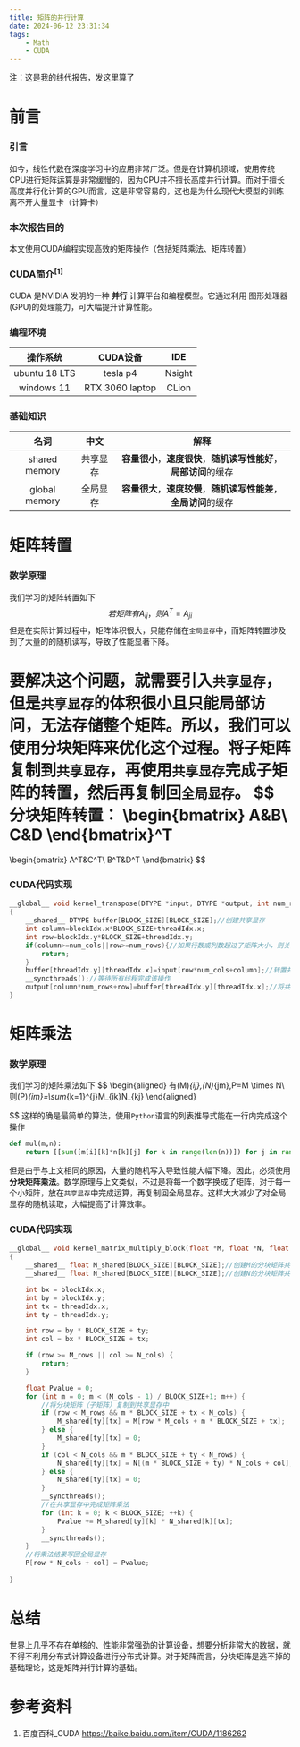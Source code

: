 ```yaml
---
title: 矩阵的并行计算
date: 2024-06-12 23:31:34
tags: 
    - Math
    - CUDA
---
```

<div class="message-body">注：这是我的线代报告，发这里算了</div>

<!--more-->
# 前言

### 引言
如今，线性代数在深度学习中的应用非常广泛。但是在计算机领域，使用传统CPU进行矩阵运算是非常缓慢的，因为CPU并不擅长高度并行计算。而对于擅长高度并行化计算的GPU而言，这是非常容易的，这也是为什么现代大模型的训练离不开大量显卡（计算卡）
### 本次报告目的
本文使用CUDA编程实现高效的矩阵操作（包括矩阵乘法、矩阵转置）
### CUDA简介<sup>[1]</sup>
 CUDA 是NVIDIA 发明的一种 **并行** 计算平台和编程模型。它通过利用
图形处理器(GPU)的处理能力，可大幅提升计算性能。
### 编程环境
|操作系统|CUDA设备|IDE|
|:---:|:---:|:---:|
|ubuntu 18 LTS|tesla p4|Nsight|
|windows 11|RTX 3060 laptop|CLion|
### 基础知识
|名词|中文|解释|
|:---:|:---:|:---:|
|shared memory|共享显存|**容量很小**，**速度很快**，**随机读写性能好**，**局部访问**的缓存|
|global memory|全局显存|**容量很大**，**速度较慢**，**随机读写性能差**，**全局访问**的缓存|

# 矩阵转置
### 数学原理
我们学习的矩阵转置如下
$$
若矩阵有A_{ij}，
则A^T=A_{ji}
$$
但是在实际计算过程中，矩阵体积很大，只能存储在`全局显存`中，而矩阵转置涉及到了大量的的随机读写，导致了性能显著下降。

要解决这个问题，就需要引入`共享显存`，但是`共享显存`的体积很小且只能局部访问，无法存储整个矩阵。所以，我们可以使用分块矩阵来优化这个过程。将子矩阵复制到`共享显存`，再使用`共享显存`完成子矩阵的转置，然后再复制回`全局显存`。
$$
分块矩阵转置：
\begin{bmatrix}
    A&B\\
    C&D
\end{bmatrix}^T
=
\begin{bmatrix}
    A^T&C^T\\
    B^T&D^T
\end{bmatrix}
$$
### CUDA代码实现
```CPP
__global__ void kernel_transpose(DTYPE *input, DTYPE *output, int num_rows, int num_cols)
{
    __shared__ DTYPE buffer[BLOCK_SIZE][BLOCK_SIZE];//创建共享显存
    int column=blockIdx.x*BLOCK_SIZE+threadIdx.x;
    int row=blockIdx.y*BLOCK_SIZE+threadIdx.y;
    if(column>=num_cols||row>=num_rows){//如果行数或列数超过了矩阵大小，则关闭这个线程
        return;
    }
    buffer[threadIdx.y][threadIdx.x]=input[row*num_cols+column];//转置并存入共享显存
    __syncthreads();//等待所有线程完成该操作
    output[column*num_rows+row]=buffer[threadIdx.y][threadIdx.x];//将共享显存的数据复制回全局显存
}
```

# 矩阵乘法
### 数学原理
我们学习的矩阵乘法如下
$$
\begin{aligned}
    有(M)_{ij},(N)_{jm},P=M \times N\\
    则(P)_{im}=\sum_{k=1}^{j}M_{ik}N_{kj}
\end{aligned}

$$
这样的确是最简单的算法，使用`Python`语言的列表推导式能在一行内完成这个操作
```py
def mul(m,n):
    return [[sum([m[i][k]*n[k][j] for k in range(len(n))]) for j in range(len(n[0]))] for i in range(len(m))]
```

但是由于与上文相同的原因，大量的随机写入导致性能大幅下降。因此，必须使用**分块矩阵乘法**。数学原理与上文类似，不过是将每一个数字换成了矩阵，对于每一个小矩阵，放在`共享显存`中完成运算，再复制回全局显存。这样大大减少了对全局显存的随机读取，大幅提高了计算效率。
### CUDA代码实现
```CPP
__global__ void kernel_matrix_multiply_block(float *M, float *N, float *P, int M_rows, int M_cols, int N_rows, int N_cols)
{
    __shared__ float M_shared[BLOCK_SIZE][BLOCK_SIZE];//创建M的分块矩阵共享显存
    __shared__ float N_shared[BLOCK_SIZE][BLOCK_SIZE];//创建N的分块矩阵共享显存

    int bx = blockIdx.x;
    int by = blockIdx.y;
    int tx = threadIdx.x;
    int ty = threadIdx.y;

    int row = by * BLOCK_SIZE + ty;
    int col = bx * BLOCK_SIZE + tx;

    if (row >= M_rows || col >= N_cols) {
        return;
    }

    float Pvalue = 0;
    for (int m = 0; m < (M_cols - 1) / BLOCK_SIZE+1; m++) {
        //将分块矩阵（子矩阵）复制到共享显存中
        if (row < M_rows && m * BLOCK_SIZE + tx < M_cols) {
            M_shared[ty][tx] = M[row * M_cols + m * BLOCK_SIZE + tx];
        } else {
            M_shared[ty][tx] = 0;
        }
        if (col < N_cols && m * BLOCK_SIZE + ty < N_rows) {
            N_shared[ty][tx] = N[(m * BLOCK_SIZE + ty) * N_cols + col];
        } else {
            N_shared[ty][tx] = 0;
        }
        __syncthreads();
        //在共享显存中完成矩阵乘法
        for (int k = 0; k < BLOCK_SIZE; ++k) {
            Pvalue += M_shared[ty][k] * N_shared[k][tx];
        }
        __syncthreads();
    }
    //将乘法结果写回全局显存
    P[row * N_cols + col] = Pvalue;
    
}
```
# 总结
世界上几乎不存在单核的、性能非常强劲的计算设备，想要分析非常大的数据，就不得不利用分布式计算设备进行分布式计算。对于矩阵而言，分块矩阵是逃不掉的基础理论，这是矩阵并行计算的基础。

# 参考资料
1. 百度百科_CUDA https://baike.baidu.com/item/CUDA/1186262
